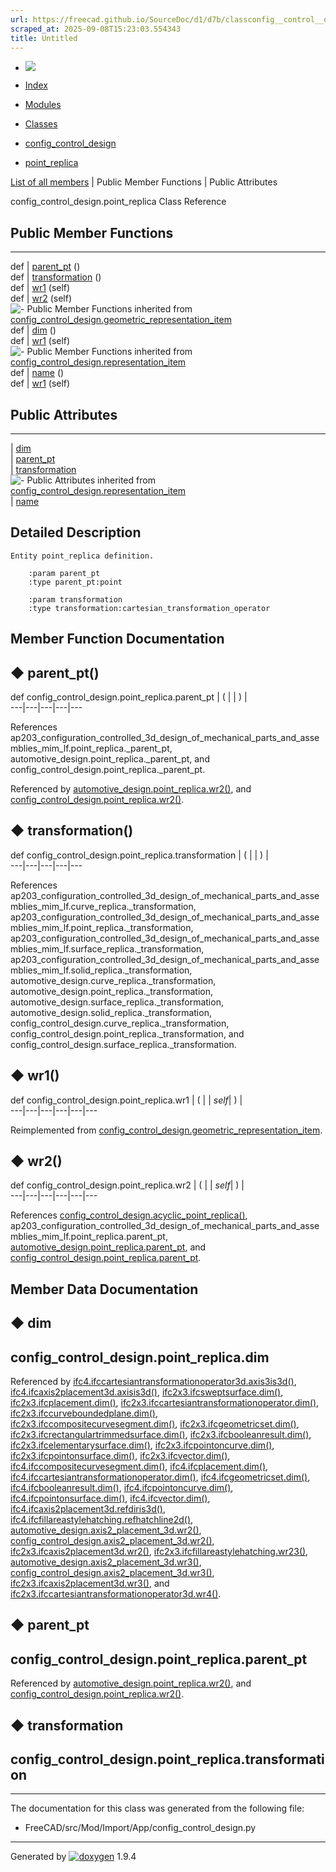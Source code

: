 ```yaml
---
url: https://freecad.github.io/SourceDoc/d1/d7b/classconfig__control__design_1_1point__replica.html
scraped_at: 2025-09-08T15:23:03.554343
title: Untitled
---
```


  * [ ![](https://www.freecad.org/svg/logo-freecad.svg) ](https://freecadweb.org "FreeCAD")
  * [Index](../../index.html "Index")
  * [Modules](../../modules.html "Modules list")
  * [Classes](../../annotated.html "Annotated list")

  * [config_control_design](../../d4/d07/namespaceconfig__control__design.html)
  * [point_replica](../../d1/d7b/classconfig__control__design_1_1point__replica.html)

[List of all members](../../d2/d99/classconfig__control__design_1_1point__replica-members.html) | Public Member Functions | Public Attributes

config_control_design.point_replica Class Reference

##  Public Member Functions  
  
---  
def | [parent_pt](../../d1/d7b/classconfig__control__design_1_1point__replica.html#ae056e87bbf5dc8641551a32e436bbc15) ()  
def | [transformation](../../d1/d7b/classconfig__control__design_1_1point__replica.html#a5fcc60610d10ba9fe0164ebdafd20404) ()  
def | [wr1](../../d1/d7b/classconfig__control__design_1_1point__replica.html#ad2a02dc48666cf2068acff14ba8f5a70) (self)  
def | [wr2](../../d1/d7b/classconfig__control__design_1_1point__replica.html#adf34bc0070e86c6c748c08bf07a80b7a) (self)  
![-](../../closed.png) Public Member Functions inherited from
[config_control_design.geometric_representation_item](../../d3/d18/classconfig__control__design_1_1geometric__representation__item.html)  
def | [dim](../../d3/d18/classconfig__control__design_1_1geometric__representation__item.html#aac385fb99d009b699d0d77f10ebdc5f1) ()  
def | [wr1](../../d3/d18/classconfig__control__design_1_1geometric__representation__item.html#a779ebde9495ea4132b585e06aa418f13) (self)  
![-](../../closed.png) Public Member Functions inherited from
[config_control_design.representation_item](../../d9/d69/classconfig__control__design_1_1representation__item.html)  
def | [name](../../d9/d69/classconfig__control__design_1_1representation__item.html#a5ea878073c85170f328deff23a9c5732) ()  
def | [wr1](../../d9/d69/classconfig__control__design_1_1representation__item.html#a4cdc1db49341dedc8f271ec89801c713) (self)  
  
##  Public Attributes  
  
---  
|
[dim](../../d1/d7b/classconfig__control__design_1_1point__replica.html#a0a67f5c2623d28dcfa5b3440266340ef)  
|
[parent_pt](../../d1/d7b/classconfig__control__design_1_1point__replica.html#aab692dcd7fe4e62c6e4577d96998a45f)  
|
[transformation](../../d1/d7b/classconfig__control__design_1_1point__replica.html#ae047d848768586550142d50e88ed3f5c)  
![-](../../closed.png) Public Attributes inherited from
[config_control_design.representation_item](../../d9/d69/classconfig__control__design_1_1representation__item.html)  
|
[name](../../d9/d69/classconfig__control__design_1_1representation__item.html#a0e8be677f8410825a46422f3c0e1c128)  
  
## Detailed Description

    
    
    Entity point_replica definition.
    
        :param parent_pt
        :type parent_pt:point
    
        :param transformation
        :type transformation:cartesian_transformation_operator

## Member Function Documentation

## ◆ parent_pt()

def config_control_design.point_replica.parent_pt  | ( | | ) |   
---|---|---|---|---  
  
References
ap203_configuration_controlled_3d_design_of_mechanical_parts_and_assemblies_mim_lf.point_replica._parent_pt,
automotive_design.point_replica._parent_pt, and
config_control_design.point_replica._parent_pt.

Referenced by
[automotive_design.point_replica.wr2()](../../db/dc8/classautomotive__design_1_1point__replica.html#a7ff91611c762166c8deb6c4333edbca5),
and
[config_control_design.point_replica.wr2()](../../d1/d7b/classconfig__control__design_1_1point__replica.html#adf34bc0070e86c6c748c08bf07a80b7a).

## ◆ transformation()

def config_control_design.point_replica.transformation  | ( | | ) |   
---|---|---|---|---  
  
References
ap203_configuration_controlled_3d_design_of_mechanical_parts_and_assemblies_mim_lf.curve_replica._transformation,
ap203_configuration_controlled_3d_design_of_mechanical_parts_and_assemblies_mim_lf.point_replica._transformation,
ap203_configuration_controlled_3d_design_of_mechanical_parts_and_assemblies_mim_lf.surface_replica._transformation,
ap203_configuration_controlled_3d_design_of_mechanical_parts_and_assemblies_mim_lf.solid_replica._transformation,
automotive_design.curve_replica._transformation,
automotive_design.point_replica._transformation,
automotive_design.surface_replica._transformation,
automotive_design.solid_replica._transformation,
config_control_design.curve_replica._transformation,
config_control_design.point_replica._transformation, and
config_control_design.surface_replica._transformation.

## ◆ wr1()

def config_control_design.point_replica.wr1  | ( |  | _self_| ) |   
---|---|---|---|---|---  
  
Reimplemented from
[config_control_design.geometric_representation_item](../../d3/d18/classconfig__control__design_1_1geometric__representation__item.html#a779ebde9495ea4132b585e06aa418f13).

## ◆ wr2()

def config_control_design.point_replica.wr2  | ( |  | _self_| ) |   
---|---|---|---|---|---  
  
References
[config_control_design.acyclic_point_replica()](../../d4/d07/namespaceconfig__control__design.html#aeeeb81a1bd95e17ac25bc5437b51e685),
ap203_configuration_controlled_3d_design_of_mechanical_parts_and_assemblies_mim_lf.point_replica.parent_pt,
[automotive_design.point_replica.parent_pt](../../db/dc8/classautomotive__design_1_1point__replica.html#ab3bcaff9db21ed55368685381d97c744),
and
[config_control_design.point_replica.parent_pt](../../d1/d7b/classconfig__control__design_1_1point__replica.html#aab692dcd7fe4e62c6e4577d96998a45f).

## Member Data Documentation

## ◆ dim

config_control_design.point_replica.dim  
---  
  
Referenced by
[ifc4.ifccartesiantransformationoperator3d.axis3is3d()](../../d0/d2f/classifc4_1_1ifccartesiantransformationoperator3d.html#ad896e8cc3cd14db5cdcec81e4786eec1),
[ifc4.ifcaxis2placement3d.axisis3d()](../../d1/db1/classifc4_1_1ifcaxis2placement3d.html#ab2f3c3d035505e73f4c12cbceeeae151),
[ifc2x3.ifcsweptsurface.dim()](../../d6/df8/classifc2x3_1_1ifcsweptsurface.html#a5eb3187a1e204615771d1c71c0e05346),
[ifc2x3.ifcplacement.dim()](../../dd/dfd/classifc2x3_1_1ifcplacement.html#ac4dbcef9f43207432d3fa6d838dbdfb7),
[ifc2x3.ifccartesiantransformationoperator.dim()](../../d8/d5d/classifc2x3_1_1ifccartesiantransformationoperator.html#ad46e1f75ce8f2e0d1937c900059809bb),
[ifc2x3.ifccurveboundedplane.dim()](../../d2/dff/classifc2x3_1_1ifccurveboundedplane.html#a4b77cf901367c1cd92ffe6ef787c2f69),
[ifc2x3.ifccompositecurvesegment.dim()](../../dd/d6e/classifc2x3_1_1ifccompositecurvesegment.html#a6014167f48b54f55af87dec16702de32),
[ifc2x3.ifcgeometricset.dim()](../../dc/dab/classifc2x3_1_1ifcgeometricset.html#af569a780b93b69b4dce81b08ddd66f89),
[ifc2x3.ifcrectangulartrimmedsurface.dim()](../../d6/d82/classifc2x3_1_1ifcrectangulartrimmedsurface.html#a9864cd346a9caa1e4e8cf5a282192889),
[ifc2x3.ifcbooleanresult.dim()](../../dd/d21/classifc2x3_1_1ifcbooleanresult.html#aa2c029e00fa7348f4841b70fb651f921),
[ifc2x3.ifcelementarysurface.dim()](../../dc/d78/classifc2x3_1_1ifcelementarysurface.html#aa9fc1e4bb64357615bba0ad16fa6bc10),
[ifc2x3.ifcpointoncurve.dim()](../../d4/dfb/classifc2x3_1_1ifcpointoncurve.html#a97ff0b230b758d8c719d3dbe23a653a8),
[ifc2x3.ifcpointonsurface.dim()](../../d0/d83/classifc2x3_1_1ifcpointonsurface.html#a470f7e831cabe7ab72d99a5afbcb5906),
[ifc2x3.ifcvector.dim()](../../d3/d7f/classifc2x3_1_1ifcvector.html#acba206090ebaf1068c18b522050ab356),
[ifc4.ifccompositecurvesegment.dim()](../../da/d5c/classifc4_1_1ifccompositecurvesegment.html#af5316372982441eb627ec543094e86aa),
[ifc4.ifcplacement.dim()](../../d4/da3/classifc4_1_1ifcplacement.html#a4ff119d99b8ac53bebec7145128d0452),
[ifc4.ifccartesiantransformationoperator.dim()](../../d4/d39/classifc4_1_1ifccartesiantransformationoperator.html#a0a344ffdcb72a602de421822f59573dc),
[ifc4.ifcgeometricset.dim()](../../d1/d95/classifc4_1_1ifcgeometricset.html#a795b14ef2879e9acc0c066d66e122b9b),
[ifc4.ifcbooleanresult.dim()](../../d0/d2c/classifc4_1_1ifcbooleanresult.html#aa87cd3a0d4ac5e137c88d13ce336ba19),
[ifc4.ifcpointoncurve.dim()](../../d3/d46/classifc4_1_1ifcpointoncurve.html#ab0edcecba3e98c552d95d8ec2cbfd963),
[ifc4.ifcpointonsurface.dim()](../../d5/df4/classifc4_1_1ifcpointonsurface.html#a400416d6b069afa2e89e5d43ec6a37f1),
[ifc4.ifcvector.dim()](../../d0/d94/classifc4_1_1ifcvector.html#a472491a5b13134e67210054e2ac45890),
[ifc4.ifcaxis2placement3d.refdiris3d()](../../d1/db1/classifc4_1_1ifcaxis2placement3d.html#a2249e08fb14d97b33009f9638979ba10),
[ifc4.ifcfillareastylehatching.refhatchline2d()](../../d3/d40/classifc4_1_1ifcfillareastylehatching.html#a775eb971d46de59a558c12d4cbf073d2),
[automotive_design.axis2_placement_3d.wr2()](../../d8/d42/classautomotive__design_1_1axis2__placement__3d.html#a53e4146e50cdc12f6f425f5ae2a015e7),
[config_control_design.axis2_placement_3d.wr2()](../../dd/d2a/classconfig__control__design_1_1axis2__placement__3d.html#a8510a502b056a9261c4b9cf7323f51b4),
[ifc2x3.ifcaxis2placement3d.wr2()](../../d8/dbf/classifc2x3_1_1ifcaxis2placement3d.html#aab8fcc584ec7c8fa06ffd345c95b8663),
[ifc2x3.ifcfillareastylehatching.wr23()](../../da/d61/classifc2x3_1_1ifcfillareastylehatching.html#a8a321538b336a12f4d031b3c01cb3784),
[automotive_design.axis2_placement_3d.wr3()](../../d8/d42/classautomotive__design_1_1axis2__placement__3d.html#aef9f7d5b239a07bf44a95014ce73b61d),
[config_control_design.axis2_placement_3d.wr3()](../../dd/d2a/classconfig__control__design_1_1axis2__placement__3d.html#aea36ab2e3de9512bb5d028dfeaea109b),
[ifc2x3.ifcaxis2placement3d.wr3()](../../d8/dbf/classifc2x3_1_1ifcaxis2placement3d.html#a6df2d82e8ad19735331147ae1689c8be),
and
[ifc2x3.ifccartesiantransformationoperator3d.wr4()](../../de/d03/classifc2x3_1_1ifccartesiantransformationoperator3d.html#a68b1818b4a81ee6941337c29f3f4d8d7).

## ◆ parent_pt

config_control_design.point_replica.parent_pt  
---  
  
Referenced by
[automotive_design.point_replica.wr2()](../../db/dc8/classautomotive__design_1_1point__replica.html#a7ff91611c762166c8deb6c4333edbca5),
and
[config_control_design.point_replica.wr2()](../../d1/d7b/classconfig__control__design_1_1point__replica.html#adf34bc0070e86c6c748c08bf07a80b7a).

## ◆ transformation

config_control_design.point_replica.transformation  
---  
  
* * *

The documentation for this class was generated from the following file:

  * FreeCAD/src/Mod/Import/App/config_control_design.py

* * *

Generated by
[![doxygen](../../doxygen.svg)](https://www.doxygen.org/index.html) 1.9.4

